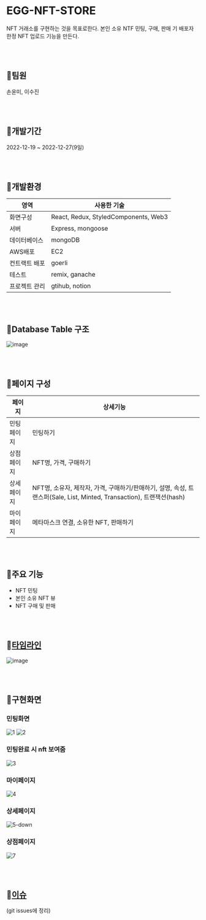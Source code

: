 # EGG-NFT-STORE
NFT 거래소를 구현하는 것을 목표로한다. 본인 소유 NTF 민팅, 구매, 판매 기 배포자 한정 NFT 업로드 기능을 만든다.


<br />
<br />


## 📌팀원
손윤미, 이수진


<br />
<br />


## 📌개발기간


2022-12-19 ~ 2022-12-27(9일)


<br />
<br />


## 📌개발환경


| 영역 | 사용한 기술 |
| --- | --- |
| 화면구성 | React, Redux, StyledComponents, Web3 |
| 서버 | Express, mongoose |
| 데이터베이스 | mongoDB |
| AWS배포 | EC2 |
| 컨트랙트 배포 | goerli |
| 테스트 | remix, ganache |
| 프로젝트 관리 | gtihub, notion |  



<br />
<br />


## 📌Database Table 구조
![image](https://user-images.githubusercontent.com/50866572/220256158-6e0d731e-3512-4731-81fd-2e8c6e2846a3.png)


<br />
<br />


## 📌페이지 구성



| 페이지 | 상세기능 |
| --- | --- |
| 민팅 페이지 | 민팅하기 |
| 상점 페이지 | NFT명, 가격, 구매하기 |
| 상세 페이지 | NFT명, 소유자, 제작자, 가격, 구매하기/판매하기, 설명, 속성, 트랜스퍼(Sale, List, Minted, Transaction), 트랜잭션(hash) |
| 마이 페이지 | 메타마스크 연결, 소유한 NFT, 판매하기 |



<br />
<br />



## 📌주요 기능
- NFT 민팅
- 본인 소유 NFT 뷰
- NFT 구매 및 판매
   
<br />
<br />

## 📌[타임라인](https://www.notion.so/Team-Project-8d58d7a0acc44d95a880231f348bde3d#d200dbef3a00472880d036e773f4b5a2)
![image](https://user-images.githubusercontent.com/107897885/209893386-1e8e21de-8225-4931-a508-97d3d0afb2c2.png)

<br />
<br />

## 📌구현화면
### 민팅화면
![1](https://user-images.githubusercontent.com/107897885/209900125-fdbdcf33-b7de-43f2-be86-9cbfe506f4fa.png)
![2](https://user-images.githubusercontent.com/107897885/209900130-a647eba4-a3e7-46df-a398-69ad5e96e085.png)

### 민팅완료 시 nft 보여줌
![3](https://user-images.githubusercontent.com/107897885/209900134-b00c1aab-b228-47cb-b808-39800ed060c9.png)

### 마이페이지
![4](https://user-images.githubusercontent.com/107897885/209900139-d3bc0ebd-ec10-4a21-8b28-462fe2a086e6.png)

### 상세페이지
![5-down](https://user-images.githubusercontent.com/107897885/209900144-6e5d82b5-eb9b-4565-bbe0-0073eda4f63f.png)

### 상점페이지
![7](https://user-images.githubusercontent.com/107897885/209900149-3e25fb94-6a74-4d90-aebb-1eb56ff32864.png)

<br />
<br />

## 📌[이슈](https://github.com/EGG-MONG/EGG-NFT-STORE/issues)
(git issues에 정리)
